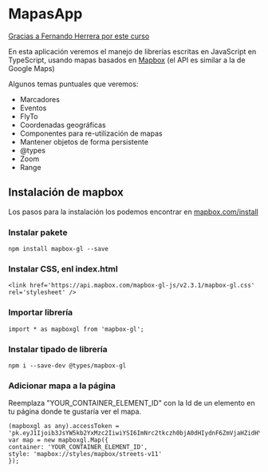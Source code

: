 # MapasApp

[Gracias a Fernando Herrera por este curso](https://www.udemy.com/course/angular-fernando-herrera/learn/lecture/24246646#questions)

En esta aplicación veremos el manejo de librerías escritas en JavaScript en TypeScript, usando mapas basados en [Mapbox](https://www.mapbox.com/) (el API es similar a la de Google Maps)

Algunos temas puntuales que veremos:

- Marcadores
- Eventos
- FlyTo
- Coordenadas geográficas
- Componentes para re-utilización de mapas
- Mantener objetos de forma persistente
- @types
- Zoom
- Range

## Instalación de mapbox

Los pasos para la instalación los podemos encontrar en [mapbox.com/install](https://www.mapbox.com/install/js/bundler-install/)

### Instalar pakete

``` code
npm install mapbox-gl --save
```

### Instalar CSS, enl index.html

``` code
<link href='https://api.mapbox.com/mapbox-gl-js/v2.3.1/mapbox-gl.css' rel='stylesheet' />
```

### Importar librería

``` code
import * as mapboxgl from 'mapbox-gl';
```

### Instalar tipado de librería

``` code
npm i --save-dev @types/mapbox-gl
```

### Adicionar mapa a la página

Reemplaza "YOUR_CONTAINER_ELEMENT_ID" con la Id de un elemento en tu página donde te gustaría ver el mapa.

``` code
(mapboxgl as any).accessToken = 'pk.eyJ1Ijoib3JsYW5kb2YxMzc2IiwiYSI6ImNrc2tkczh0bjA0dHIydnF6ZmVjaHZidHYifQ.Keu2PqVlj8oDj14H9N0pJQ';
var map = new mapboxgl.Map({
container: 'YOUR_CONTAINER_ELEMENT_ID',
style: 'mapbox://styles/mapbox/streets-v11'
});
```
